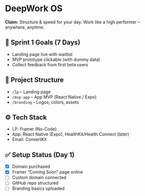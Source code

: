 # DeepWork OS

**Claim:** Structure & speed for your day. Work like a high performer – anywhere, anytime.

## 🚀 Sprint 1 Goals (7 Days)
- Landing page live with waitlist
- MVP prototype clickable (with dummy data)
- Collect feedback from first beta users

## 📂 Project Structure
- `/lp` – Landing page
- `/mvp-app` – App MVP (React Native / Expo)
- `/branding` – Logos, colors, assets

## ⚙️ Tech Stack
- LP: Framer (No-Code)
- App: React Native (Expo), HealthKit/Health Connect (later)
- Email: ConvertKit

## ✅ Setup Status (Day 1)
- [x] Domain purchased
- [x] Framer “Coming Soon” page online
- [ ] Custom domain connected
- [ ] GitHub repo structured
- [ ] Branding basics uploaded
